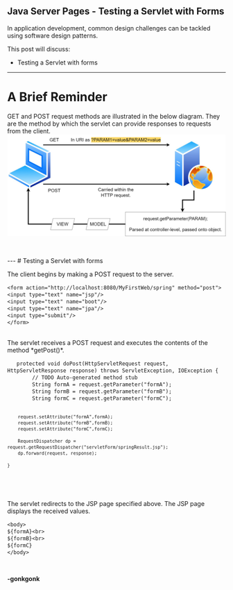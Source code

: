 ## Java Server Pages - Testing a Servlet with Forms

In application development, common design challenges can be tackled using software design patterns.

This post will discuss:
* Testing a Servlet with forms

---
# A Brief Reminder

GET and POST request methods are illustrated in the below diagram. They are the method by which the servlet can provide responses to requests from the client.
<img src="https://raw.githubusercontent.com/gonkmetrics/gonkmetrics.github.io/main/_posts/_img/jsp8.jpg" style="display: block; margin-left: auto; margin-right: auto;">
<br>

<br>
---
# Testing a Servlet with forms
<br>

The client begins by making a POST request to the server.
<pre><code class="language-xml">&lt;form action=&quot;http://localhost:8080/MyFirstWeb/spring&quot; method=&quot;post&quot;&gt;
&lt;input type=&quot;text&quot; name=&quot;jsp&quot;/&gt;
&lt;input type=&quot;text&quot; name=&quot;boot&quot;/&gt;
&lt;input type=&quot;text&quot; name=&quot;jpa&quot;/&gt;
&lt;input type=&quot;submit&quot;/&gt;
&lt;/form&gt;
</code></pre>
<br>
The servlet receives a POST request and executes the contents of the method *getPost()*.
<pre><code class="language-java">	protected void doPost(HttpServletRequest request, HttpServletResponse response) throws ServletException, IOException {
		// TODO Auto-generated method stub
		String formA = request.getParameter("formA");
		String formB = request.getParameter("formB");
		String formC = request.getParameter("formC");

		request.setAttribute("formA",formA);
		request.setAttribute("formB",formB);
		request.setAttribute("formC",formC);

		RequestDispatcher dp = request.getRequestDispatcher("servletForm/springResult.jsp");
		dp.forward(request, response);

	}
</code></pre>
<br>
The servlet redirects to the JSP page specified above. The JSP page displays the received values.
<pre><code class="language-xml">&lt;body&gt;
${formA}&lt;br&gt;
${formB}&lt;br&gt;
${formC}
&lt;/body&gt;
</code></pre>
<br>


**-gonkgonk**
